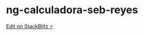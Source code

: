 # ng-calculadora-seb-reyes

[Edit on StackBlitz ⚡️](https://stackblitz.com/edit/ng-calculator-97ax7s)
